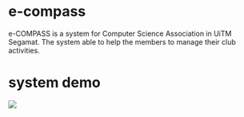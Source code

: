 # e-compass
e-COMPASS is a system for Computer Science Association in UiTM Segamat. The system able to help the members to manage their club activities.

# system demo
![](https://github.com/ijatt/e-compass/blob/main/e-COMPASS_-_Google_Chrome_2023-06-25_20-39-59_AdobeExpress%20(1).gif)

